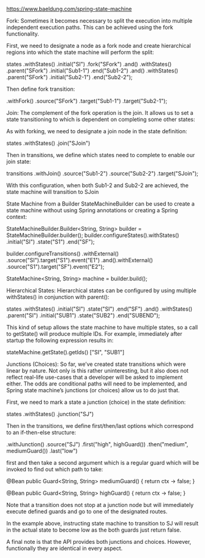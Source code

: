https://www.baeldung.com/spring-state-machine

Fork:
Sometimes it becomes necessary to split the execution into multiple independent execution paths. This can be achieved using the fork functionality.

First, we need to designate a node as a fork node and create hierarchical regions into which the state machine will perform the split:

states
.withStates()
.initial("SI")
.fork("SFork")
.and()
.withStates()
.parent("SFork")
.initial("Sub1-1")
.end("Sub1-2")
.and()
.withStates()
.parent("SFork")
.initial("Sub2-1")
.end("Sub2-2");

Then define fork transition:

.withFork()
.source("SFork")
.target("Sub1-1")
.target("Sub2-1");

Join:
The complement of the fork operation is the join. It allows us to set a state transitioning to which is dependent on completing some other states:

As with forking, we need to designate a join node in the state definition:

states
.withStates()
.join("SJoin")

Then in transitions, we define which states need to complete to enable our join state:

transitions
.withJoin()
.source("Sub1-2")
.source("Sub2-2")
.target("SJoin");

With this configuration, when both Sub1-2 and Sub2-2 are achieved, the state machine will transition to SJoin

State Machine from a Builder
StateMachineBuilder can be used to create a state machine without using Spring annotations or creating a Spring context:

StateMachineBuilder.Builder<String, String> builder
= StateMachineBuilder.builder();
builder.configureStates().withStates()
.initial("SI")
.state("S1")
.end("SF");

builder.configureTransitions()
.withExternal()
.source("SI").target("S1").event("E1")
.and().withExternal()
.source("S1").target("SF").event("E2");

StateMachine<String, String> machine = builder.build();

Hierarchical States:
Hierarchical states can be configured by using multiple withStates() in conjunction with parent():

states
.withStates()
.initial("SI")
.state("SI")
.end("SF")
.and()
.withStates()
.parent("SI")
.initial("SUB1")
.state("SUB2")
.end("SUBEND");

This kind of setup allows the state machine to have multiple states, so a call to getState() will produce multiple IDs. For example, immediately after startup the following expression results in:

stateMachine.getState().getIds()
["SI", "SUB1"]


Junctions (Choices):
So far, we’ve created state transitions which were linear by nature. Not only is this rather uninteresting, but it also does not reflect real-life use-cases that a developer will be asked to implement either. The odds are conditional paths will need to be implemented, and Spring state machine’s junctions (or choices) allow us to do just that.

First, we need to mark a state a junction (choice) in the state definition:

states
.withStates()
.junction("SJ")

Then in the transitions, we define first/then/last options which correspond to an if-then-else structure:

.withJunction()
.source("SJ")
.first("high", highGuard())
.then("medium", mediumGuard())
.last("low")

first and then take a second argument which is a regular guard which will be invoked to find out which path to take:

@Bean
public Guard<String, String> mediumGuard() {
return ctx -> false;
}

@Bean
public Guard<String, String> highGuard() {
return ctx -> false;
}

Note that a transition does not stop at a junction node but will immediately execute defined guards and go to one of the designated routes.

In the example above, instructing state machine to transition to SJ will result in the actual state to become low as the both guards just return false.

A final note is that the API provides both junctions and choices. However, functionally they are identical in every aspect.